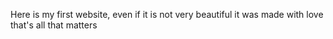 Here is my first website, even if it is not very beautiful it was made with love that's all that matters
